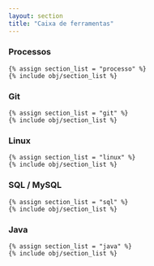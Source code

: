```yaml
---
layout: section
title: "Caixa de ferramentas"
---
```

<div class="row">
  <div class="span4">
    <h3>Processos</h3>
    
    {% assign section_list = "processo" %}
    {% include obj/section_list %}
  </div>
  <div class="span4">
    <h3>Git</h3>
    
    {% assign section_list = "git" %}
    {% include obj/section_list %}
  </div>
  <div class="span4">
    <h3>Linux</h3>
    
    {% assign section_list = "linux" %}
    {% include obj/section_list %}
  </div>
</div>

<div class="row">
  <div class="span4">
    <h3>SQL / MySQL</h3>

    {% assign section_list = "sql" %}
    {% include obj/section_list %}
  </div>
  <div class="span4">
  </div>
  <div class="span4">
  </div>
</div>

<div class="row">
  <div class="span4">
    <h3>Java</h3>

    {% assign section_list = "java" %}
    {% include obj/section_list %}
  </div>
  <div class="span4">
  </div>
  <div class="span4">
  </div>
</div>